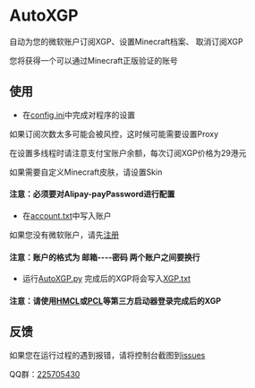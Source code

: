 # AutoXGP
自动为您的微软账户订阅XGP、设置Minecraft档案、 取消订阅XGP

您将获得一个可以通过Minecraft正版验证的账号

## 使用
* 在[config.ini](https://github.com/AneryCoft/AutoXGP/blob/main/config.ini)中完成对程序的设置

如果订阅次数太多可能会被风控，这时候可能需要设置Proxy

在设置多线程时请注意支付宝账户余额，每次订阅XGP价格为29港元

如果需要自定义Minecraft皮肤，请设置Skin

#### 注意：必须要对Alipay-payPassword进行配置

* 在[account.txt](https://github.com/AneryCoft/AutoXGP/blob/main/account.txt)中写入账户


如果您没有微软账户，请先[注册](https://signup.live.com/signup)

#### 注意：账户的格式为 邮箱----密码 两个账户之间要换行

* 运行[AutoXGP.py](https://github.com/AneryCoft/AutoXGP/blob/main/AutoXGP.py)
完成后的XGP将会写入[XGP.txt](https://github.com/AneryCoft/AutoXGP/blob/main/XGP.txt)

#### 注意：请使用[HMCL](https://github.com/HMCL-dev/HMCL)或[PCL](https://github.com/Hex-Dragon/PCL2)等第三方启动器登录完成后的XGP

## 反馈
如果您在运行过程的遇到报错，请将控制台截图到[issues](https://github.com/AneryCoft/AutoXGP/issues)

QQ群：[225705430](http://qm.qq.com/cgi-bin/qm/qr?_wv=1027&k=HvEcIqMdYh5VScESIiN_vVjv7wO1n6zD&authKey=VikOm9rA7rMpGDNaNfH6%2BVP2SJRwTgLvmOYViAa2l6z%2FlLUE%2F10L%2FO8iXO5XFvMb&noverify=0&group_code=225705430)

